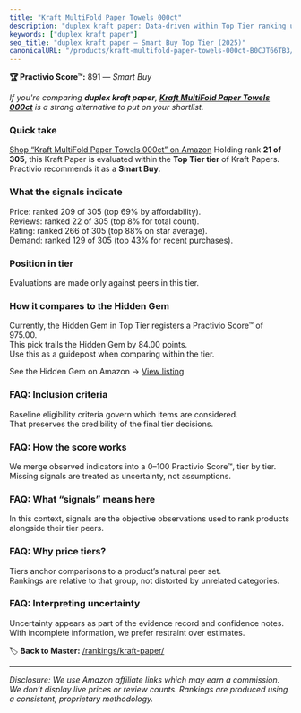 ```yaml
---
title: "Kraft MultiFold Paper Towels 000ct"
description: "duplex kraft paper: Data-driven within Top Tier ranking using the Practivio Score™. Positioned by quality, value, demand, findability, momentum."
keywords: ["duplex kraft paper"]
seo_title: "duplex kraft paper — Smart Buy Top Tier (2025)"
canonicalURL: "/products/kraft-multifold-paper-towels-000ct-B0CJT66TB3/"
---
```


**🏆 Practivio Score™:** 891 — _Smart Buy_


*If you're comparing **duplex kraft paper**, **[Kraft MultiFold Paper Towels 000ct](https://www.amazon.com/dp/B0CJT66TB3?tag=practivio-20)** is a strong alternative to put on your shortlist.*
### Quick take
[Shop “Kraft MultiFold Paper Towels 000ct” on Amazon](https://www.amazon.com/dp/B0CJT66TB3?tag=practivio-20)
Holding rank **21 of 305**, this Kraft Paper is evaluated within the **Top Tier tier** of Kraft Papers.  
Practivio recommends it as a **Smart Buy**.

### What the signals indicate
Price: ranked 209 of 305 (top 69% by affordability).  
Reviews: ranked 22 of 305 (top 8% for total count).  
Rating: ranked 266 of 305 (top 88% on star average).  
Demand: ranked 129 of 305 (top 43% for recent purchases).

### Position in tier
Evaluations are made only against peers in this tier.

### How it compares to the Hidden Gem
Currently, the Hidden Gem in Top Tier registers a Practivio Score™ of 975.00.  
This pick trails the Hidden Gem by 84.00 points.  
Use this as a guidepost when comparing within the tier.  

See the Hidden Gem on Amazon → [View listing](https://www.amazon.com/dp/B07Q2XWN5R?tag=practivio-20)

### FAQ: Inclusion criteria
Baseline eligibility criteria govern which items are considered.  
That preserves the credibility of the final tier decisions.

### FAQ: How the score works
We merge observed indicators into a 0–100 Practivio Score™, tier by tier.  
Missing signals are treated as uncertainty, not assumptions.

### FAQ: What “signals” means here
In this context, signals are the objective observations used to rank products alongside their tier peers.

### FAQ: Why price tiers?
Tiers anchor comparisons to a product’s natural peer set.  
Rankings are relative to that group, not distorted by unrelated categories.

### FAQ: Interpreting uncertainty
Uncertainty appears as part of the evidence record and confidence notes.  
With incomplete information, we prefer restraint over estimates.


🏷️ **Back to Master:** [/rankings/kraft-paper/](/rankings/kraft-paper/)

---
_Disclosure: We use Amazon affiliate links which may earn a commission. We don’t display live prices or review counts. Rankings are produced using a consistent, proprietary methodology._
